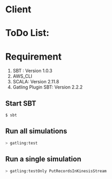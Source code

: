 # Client

ToDo List:
============



Requirement
=========================
1. SBT : Version 1.0.3
2. AWS_CLI 
3. SCALA: Version 2.11.8
4. Gatling Plugin SBT: Version 2.2.2


Start SBT
---------

```bash
$ sbt
```

Run all simulations
-------------------

```bash
> gatling:test
```

Run a single simulation
-----------------------

```bash
> gatling:testOnly PutRecordsInKinesisStream 
```

